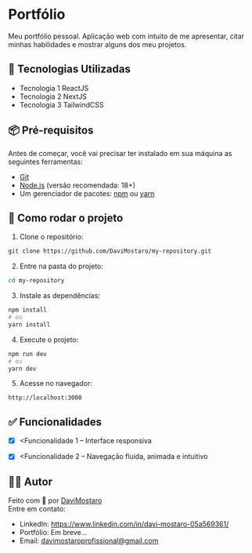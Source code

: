 # Portfólio
Meu portfólio pessoal. Aplicação web com intuito de me apresentar, citar minhas habilidades e mostrar alguns dos meu projetos.

## 🚀 Tecnologias Utilizadas
- Tecnologia 1 ReactJS
- Tecnologia 2 NextJS
- Tecnologia 3 TailwindCSS

## 📦 Pré-requisitos
Antes de começar, você vai precisar ter instalado em sua máquina as seguintes ferramentas:
- [Git](https://git-scm.com)
- [Node.js](https://nodejs.org/) (versão recomendada: 18+)
- Um gerenciador de pacotes: [npm](https://www.npmjs.com/) ou [yarn](https://yarnpkg.com/)

## 🔧 Como rodar o projeto
1. Clone o repositório:
```bash
git clone https://github.com/DaviMostaro/my-repository.git
```

2. Entre na pasta do projeto:
```bash
cd my-repository
```

3. Instale as dependências:
```bash
npm install
# ou
yarn install
```


4. Execute o projeto:
```bash
npm run dev
# ou
yarn dev
```

5. Acesse no navegador:
```
http://localhost:3000
```


## ✅ Funcionalidades
- [x] <Funcionalidade 1 – Interface responsiva
- [x] <Funcionalidade 2 – Navegação fluida, animada e intuitivo


## 👨‍💻 Autor
Feito com 💙 por [DaviMostaro](https://github.com/DaviMostaro)  
Entre em contato:
- LinkedIn: https://www.linkedin.com/in/davi-mostaro-05a569361/
- Portfólio: Em breve...
- Email: davimostaroprofissional@gmail.com
